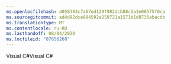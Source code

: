 ```yaml
---
ms.openlocfilehash: d058304c7a67ed129f982dcb08c5a3e08575f0ca
ms.sourcegitcommit: ad4d92dce894592a259721a1571b1d8736abacdb
ms.translationtype: MT
ms.contentlocale: ru-RU
ms.lasthandoff: 08/04/2020
ms.locfileid: "87656268"
---
```

<span data-ttu-id="74022-101">Visual C\#</span><span class="sxs-lookup"><span data-stu-id="74022-101">Visual C\#</span></span>
